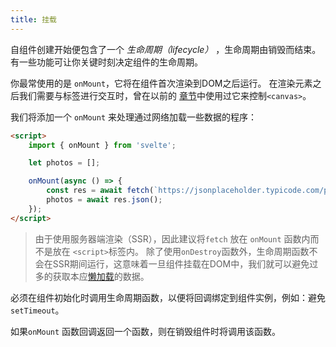 ```yaml
---
title: 挂载
---
```


自组件创建开始便包含了一个 *生命周期（lifecycle）* ，生命周期由销毁而结束。 有一些功能可让你关键时刻决定组件的生命周期。

你最常使用的是 `onMount`，它将在组件首次渲染到DOM之后运行。 在渲染元素之后我们需要与标签进行交互时，曾在以前的 [章节](tutorial/bind-this)中使用过它来控制`<canvas>`。

我们将添加一个 `onMount` 来处理通过网络加载一些数据的程序：

```html
<script>
	import { onMount } from 'svelte';

	let photos = [];

	onMount(async () => {
		const res = await fetch(`https://jsonplaceholder.typicode.com/photos?_limit=20`);
		photos = await res.json();
	});
</script>
```

> 由于使用服务器端渲染（SSR），因此建议将`fetch` 放在 `onMount` 函数内而不是放在 `<script>`标签内。 除了使用`onDestroy`函数外，生命周期函数不会在SSR期间运行，这意味着一旦组件挂载在DOM中，我们就可以避免过多的获取本应[懒加载](https://baike.baidu.com/item/%E6%87%92%E5%8A%A0%E8%BD%BD/2838950?fr=aladdin)的数据。

必须在组件初始化时调用生命周期函数，以便将回调绑定到组件实例，例如：避免 `setTimeout`。

如果`onMount` 函数回调返回一个函数，则在销毁组件时将调用该函数。